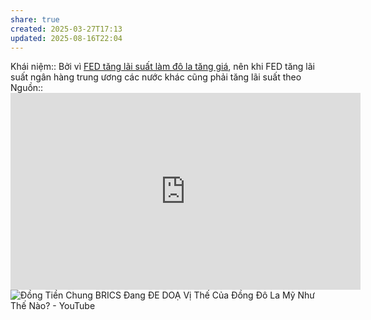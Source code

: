 ```yaml
---
share: true
created: 2025-03-27T17:13
updated: 2025-08-16T22:04
---
```

Khái niệm:: 
Bởi vì [FED tăng lãi suất làm đô la tăng giá](./FED%20t%C4%83ng%20l%C3%A3i%20su%E1%BA%A5t%20l%C3%A0m%20%C4%91%C3%B4%20la%20t%C4%83ng%20gi%C3%A1.md), nên khi FED tăng lãi suất ngân hàng trung ương các nước khác cũng phải tăng lãi suất theo
Nguồn:: <iframe width="560" height="315" src="https://www.youtube.com/embed/Zv91-zuaZCo?si=jaDE1JKtyBCi6Unm" title="YouTube video player" frameborder="0" allow="accelerometer; autoplay; clipboard-write; encrypted-media; gyroscope; picture-in-picture; web-share" referrerpolicy="strict-origin-when-cross-origin" allowfullscreen></iframe>
![Đồng Tiền Chung BRICS Đang ĐE DOẠ Vị Thế Của Đồng Đô La Mỹ Như Thế Nào? - YouTube](https://youtu.be/6RNeUAsEPjU?si=Vdy2JjneAkS506aG)
